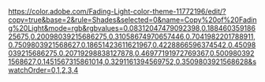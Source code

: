 

https://color.adobe.com/Fading-Light-color-theme-11772196/edit/?copy=true&base=2&rule=Shades&selected=0&name=Copy%20of%20Fading%20Light&mode=rgb&rgbvalues=0.08312047479092398,0.18846035918625675,0.20098039215686275,0.31058674970657446,0.7041982201788911,0.7509803921568627,0.18651423611621967,0.4228866596374542,0.45098039215686275,0.20719298838127878,0.46977191972769367,0.5009803921568627,0.1451567315861014,0.3291161394569752,0.3509803921568628&swatchOrder=0,1,2,3,4

